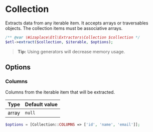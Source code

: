 # Collection

Extracts data from any iterable item. It accepts arrays or traversables objects. The collection items must be associative arrays.

```php
/** @var \Wizaplace\Etl\Extractors\Collection $collection */
$etl->extract($collection, $iterable, $options);
```

> **Tip:** Using generators will decrease memory usage.

## Options

### Columns

Columns from the iterable item that will be extracted.

| Type  | Default value |
|-------|---------------|
| array | `null`        |

```php
$options = [Collection::COLUMNS => ['id', 'name', 'email']];
```
